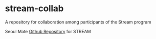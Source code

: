 # stream-collab
A repository for collaboration among participants of the Stream program


Seoul Mate <a href="https://github.com/SeoulMate/stream">Github Repository</a> for STREAM



